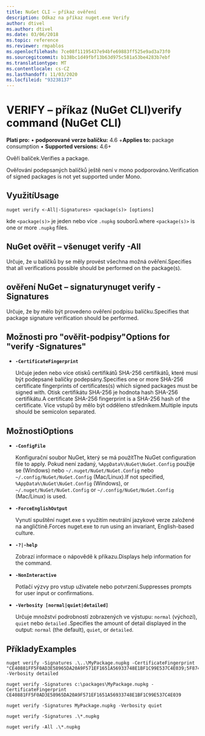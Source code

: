 ```yaml
---
title: NuGet CLI – příkaz ověření
description: Odkaz na příkaz nuget.exe Verify
author: dtivel
ms.author: dtivel
ms.date: 03/06/2018
ms.topic: reference
ms.reviewer: rmpablos
ms.openlocfilehash: 7ce08f11195437e94bfe69883ff525e9ad3a73f0
ms.sourcegitcommit: b138bc1d49fbf13b63d975c581a53be4283b7ebf
ms.translationtype: MT
ms.contentlocale: cs-CZ
ms.lasthandoff: 11/03/2020
ms.locfileid: "93238137"
---
```

# <a name="verify-command-nuget-cli"></a><span data-ttu-id="af35c-103">VERIFY – příkaz (NuGet CLI)</span><span class="sxs-lookup"><span data-stu-id="af35c-103">verify command (NuGet CLI)</span></span>

<span data-ttu-id="af35c-104">**Platí pro:** &bullet; **podporované verze balíčku:** 4.6 +</span><span class="sxs-lookup"><span data-stu-id="af35c-104">**Applies to:** package consumption &bullet; **Supported versions:** 4.6+</span></span>

<span data-ttu-id="af35c-105">Ověří balíček.</span><span class="sxs-lookup"><span data-stu-id="af35c-105">Verifies a package.</span></span>

<span data-ttu-id="af35c-106">Ověřování podepsaných balíčků ještě není v mono podporováno.</span><span class="sxs-lookup"><span data-stu-id="af35c-106">Verification of signed packages is not yet supported under Mono.</span></span>

## <a name="usage"></a><span data-ttu-id="af35c-107">Využití</span><span class="sxs-lookup"><span data-stu-id="af35c-107">Usage</span></span>

```cli
nuget verify <-All|-Signatures> <package(s)> [options]
```

<span data-ttu-id="af35c-108">kde `<package(s)>` je jeden nebo více `.nupkg` souborů.</span><span class="sxs-lookup"><span data-stu-id="af35c-108">where `<package(s)>` is one or more `.nupkg` files.</span></span>

## <a name="nuget-verify--all"></a><span data-ttu-id="af35c-109">NuGet ověřit – vše</span><span class="sxs-lookup"><span data-stu-id="af35c-109">nuget verify -All</span></span>

<span data-ttu-id="af35c-110">Určuje, že u balíčků by se měly provést všechna možná ověření.</span><span class="sxs-lookup"><span data-stu-id="af35c-110">Specifies that all verifications possible should be performed on the package(s).</span></span>

## <a name="nuget-verify--signatures"></a><span data-ttu-id="af35c-111">ověření NuGet – signatury</span><span class="sxs-lookup"><span data-stu-id="af35c-111">nuget verify -Signatures</span></span>

<span data-ttu-id="af35c-112">Určuje, že by mělo být provedeno ověření podpisu balíčku.</span><span class="sxs-lookup"><span data-stu-id="af35c-112">Specifies that package signature verification should be performed.</span></span>

## <a name="options-for-verify--signatures"></a><span data-ttu-id="af35c-113">Možnosti pro "ověřit-podpisy"</span><span class="sxs-lookup"><span data-stu-id="af35c-113">Options for "verify -Signatures"</span></span>

- **`-CertificateFingerprint`**

  <span data-ttu-id="af35c-114">Určuje jeden nebo více otisků certifikátů SHA-256 certifikátů, které musí být podepsané balíčky podepsány.</span><span class="sxs-lookup"><span data-stu-id="af35c-114">Specifies one or more SHA-256 certificate fingerprints of certificates(s) which signed packages must be signed with.</span></span> <span data-ttu-id="af35c-115">Otisk certifikátu SHA-256 je hodnota hash SHA-256 certifikátu.</span><span class="sxs-lookup"><span data-stu-id="af35c-115">A certificate SHA-256 fingerprint is a SHA-256 hash of the certificate.</span></span> <span data-ttu-id="af35c-116">Více vstupů by mělo být odděleno středníkem.</span><span class="sxs-lookup"><span data-stu-id="af35c-116">Multiple inputs should be semicolon separated.</span></span>

## <a name="options"></a><span data-ttu-id="af35c-117">Možnosti</span><span class="sxs-lookup"><span data-stu-id="af35c-117">Options</span></span>

- **`-ConfigFile`**

  <span data-ttu-id="af35c-118">Konfigurační soubor NuGet, který se má použít</span><span class="sxs-lookup"><span data-stu-id="af35c-118">The NuGet configuration file to apply.</span></span> <span data-ttu-id="af35c-119">Pokud není zadaný, `%AppData%\NuGet\NuGet.Config` použije se (Windows) nebo `~/.nuget/NuGet/NuGet.Config` nebo `~/.config/NuGet/NuGet.Config` (Mac/Linux).</span><span class="sxs-lookup"><span data-stu-id="af35c-119">If not specified, `%AppData%\NuGet\NuGet.Config` (Windows), or `~/.nuget/NuGet/NuGet.Config` or `~/.config/NuGet/NuGet.Config` (Mac/Linux) is used.</span></span>

- **`-ForceEnglishOutput`**

  <span data-ttu-id="af35c-120">Vynutí spuštění nuget.exe s využitím neutrální jazykové verze založené na angličtině.</span><span class="sxs-lookup"><span data-stu-id="af35c-120">Forces nuget.exe to run using an invariant, English-based culture.</span></span>

- **`-?|-help`**

  <span data-ttu-id="af35c-121">Zobrazí informace o nápovědě k příkazu.</span><span class="sxs-lookup"><span data-stu-id="af35c-121">Displays help information for the command.</span></span>

- **`-NonInteractive`**

  <span data-ttu-id="af35c-122">Potlačí výzvy pro vstup uživatele nebo potvrzení.</span><span class="sxs-lookup"><span data-stu-id="af35c-122">Suppresses prompts for user input or confirmations.</span></span>

- **`-Verbosity [normal|quiet|detailed]`**

  <span data-ttu-id="af35c-123">Určuje množství podrobností zobrazených ve výstupu: `normal` (výchozí), `quiet` nebo `detailed` .</span><span class="sxs-lookup"><span data-stu-id="af35c-123">Specifies the amount of detail displayed in the output: `normal` (the default), `quiet`, or `detailed`.</span></span>

## <a name="examples"></a><span data-ttu-id="af35c-124">Příklady</span><span class="sxs-lookup"><span data-stu-id="af35c-124">Examples</span></span>

```cli
nuget verify -Signatures .\..\MyPackage.nupkg -CertificateFingerprint "CE40881FF5F0AD3E58965DA20A9F571EF1651A56933748E1BF1C99E537C4E039;5F874AAF47BCB268A19357364E7FBB09D6BF9E8A93E1229909AC5CAC865802E2" -Verbosity detailed

nuget verify -Signatures c:\packages\MyPackage.nupkg -CertificateFingerprint CE40881FF5F0AD3E58965DA20A9F571EF1651A56933748E1BF1C99E537C4E039

nuget verify -Signatures MyPackage.nupkg -Verbosity quiet

nuget verify -Signatures .\*.nupkg

nuget verify -All .\*.nupkg

```